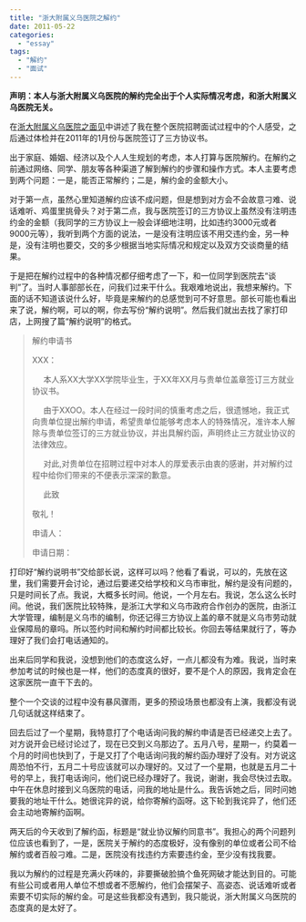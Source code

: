 ```yaml
---
title: "浙大附属义乌医院之解约"
date: 2011-05-22
categories: 
  - "essay"
tags: 
  - "解约"
  - "面试"
---
```


**声明：本人与浙大附属义乌医院的解约完全出于个人实际情况考虑，和浙大附属义乌医院无关。**

在[浙大附属义乌医院之面见](http://www.jfsay.com/archives/50.html "浙大附属义乌医院之面见")中讲述了我在整个医院招聘面试过程中的个人感受，之后通过体检并在2011年的1月份与医院签订了三方协议书。

出于家庭、婚姻、经济以及个人人生规划的考虑，本人打算与医院解约。在解约之前通过网络、同学、朋友等各种渠道了解到解约的步骤和操作方式。本人主要考虑到两个问题：一是，能否正常解约；二是，解约金的金额大小。

对于第一点，虽然心里知道解约应该不成问题，但是想到对方会不会故意刁难、说话难听、鸡蛋里挑骨头？对于第二点，我与医院签订的三方协议上虽然没有注明违约金的金额（我同学的三方协议上一般会详细地注明，比如违约3000元或者9000元等），我听到两个方面的说法，一是没有注明应该不用交违约金，另一种是，没有注明也要交，交的多少根据当地实际情况和规定以及双方交谈商量的结果。

于是把在解约过程中的各种情况都仔细考虑了一下，和一位同学到医院去“谈判”了。当时人事部部长在，问我们过来干什么。我艰难地说出，我想来解约。下面的话不知道该说什么好，毕竟是来解约的总感觉到可不好意思。部长可能也看出来了说，解约啊，可以的啊，你去写份“解约说明”。然后我们就出去找了家打印店，上网搜了篇“解约说明”的格式。

> 解约申请书
> 
> XXX：
> 
>      本人系XX大学XX学院毕业生，于XX年XX月与贵单位盖章签订三方就业协议书。
> 
>      由于XXOO。本人在经过一段时间的慎重考虑之后，很遗憾地，我正式向贵单位提出解约申请，希望贵单位能够考虑本人的特殊情况，准许本人解除与贵单位签订的三方就业协议，并出具解约函，声明终止三方就业协议的法律效应。
> 
>      对此,对贵单位在招聘过程中对本人的厚爱表示由衷的感谢，并对解约过程中给你们带来的不便表示深深的歉意。
> 
>      此致
> 
> 敬礼！
> 
> 申请人：
> 
> 申请日期：

打印好“解约说明书”交给部长说，这样可以吗？他看了看说，可以的，先放在这里，我们需要开会讨论，通过后要递交给学校和义乌市审批，解约是没有问题的，只是时间长了点。我说，大概多长时间。他说，一个月左右。我说，怎么这么长时间。他说，我们医院比较特殊，是浙江大学和义乌市政府合作创办的医院，由浙江大学管理，编制是义乌市的编制，你还记得三方协议上盖的章不就是义乌市劳动就业保障局的章吗。所以签约时间和解约时间都比较长。你回去等结果就行了，等办理好了我们会打电话通知的。

出来后同学和我说，没想到他们的态度这么好，一点儿都没有为难。我说，当时来参加考试的时候也是一样，他们的态度真的很好，要不是个人的原因，我肯定会在这家医院一直干下去的。

整个一个交谈的过程中没有暴风骤雨，更多的预设场景也都没有上演，我都没有说几句话就这样结束了。

回去后过了一个星期，我特意打了个电话询问我的解约申请是否已经递交上去了。对方说开会已经讨论过了，现在已交到义乌那边了。五月八号，星期一，约莫着一个月的时间也快到了，于是又打了个电话询问我的解约函办理好了没有。对方说这周恐怕不行，五月二十号应该就可以办理好的。又过了一个星期，也就是五月二十号的早上，我打电话询问，他们说已经办理好了。我说，谢谢，我会尽快过去取。中午在休息时接到义乌医院的电话，问我的地址是什么。我告诉她之后，同时问她要我的地址干什么。她很诧异的说，给你寄解约函呀。这下轮到我诧异了，他们还会主动地寄解约函啊。

两天后的今天收到了解约函，标题是“就业协议解约同意书”。我担心的两个问题列位应该也看到了，一是，医院关于解约的态度极好，没有像别的单位或者公司不给解约或者百般刁难。二是，医院没有找违约方索要违约金，至少没有找我要。

我以为解约的过程是充满火药味的，非要撕破脸搞个鱼死网破才能达到目的。可能有些公司或者用人单位不想或者不愿解约，他们会摆架子、高姿态、说话难听或者索要不切实际的解约金。可是这些我都没有遇到，我只能说，浙大附属义乌医院的态度真的是太好了。
